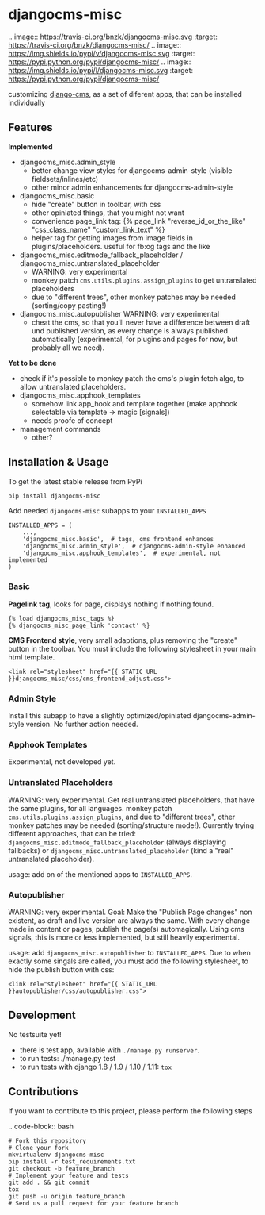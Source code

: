 # djangocms-misc


.. image:: https://travis-ci.org/bnzk/djangocms-misc.svg
    :target: https://travis-ci.org/bnzk/djangocms-misc/
.. image:: https://img.shields.io/pypi/v/djangocms-misc.svg
    :target: https://pypi.python.org/pypi/djangocms-misc/
.. image:: https://img.shields.io/pypi/l/djangocms-misc.svg
    :target: https://pypi.python.org/pypi/djangocms-misc/

customizing [django-cms](https://github.com/divio/django-cms), as a set of diferent apps, that can be installed individually


## Features

**Implemented**

- djangocms_misc.admin_style
  - better change view styles for djangocms-admin-style (visible fieldsets/inlines/etc)
  - other minor admin enhancements for djangocms-admin-style
- djangocms_misc.basic
  - hide "create" button in toolbar, with css
  - other opiniated things, that you might not want
  - convenience page_link tag: {% page_link "reverse_id_or_the_like" "css_class_name" "custom_link_text" %}
  - helper tag for getting images from image fields in plugins/placeholders. useful for fb:og tags and the like
- djangocms_misc.editmode_fallback_placeholder / djangocms_misc.untranslated_placeholder
  - WARNING: very experimental
  - monkey patch `cms.utils.plugins.assign_plugins` to get untranslated placeholders
  - due to "different trees", other monkey patches may be needed (sorting/copy pasting!)
- djangocms_misc.autopublisher
  WARNING: very experimental
  - cheat the cms, so that you'll never have a difference between draft und published version, as every change is
  always published automatically (experimental, for plugins and pages for now, but probably all we need).



**Yet to be done**

- check if it's possible to monkey patch the cms's plugin fetch algo, to allow untranslated placeholders.
- djangocms_misc.apphook_templates
  - somehow link app_hook and template together (make apphook selectable via template -> magic [signals])
  - needs proofe of concept
- management commands
  - other?


## Installation & Usage

To get the latest stable release from PyPi

    pip install djangocms-misc

Add needed ``djangocms-misc`` subapps to your ``INSTALLED_APPS``

    INSTALLED_APPS = (
        ...,
        'djangocms_misc.basic',  # tags, cms frontend enhances
        'djangocms_misc.admin_style',  # djangocms-admin-style enhanced
        'djangocms_misc.apphook_templates',  # experimental, not implemented
    )

### Basic

**Pagelink tag**, looks for page, displays nothing if nothing found.

    {% load djangocms_misc_tags %}
    {% djangocms_misc_page_link 'contact' %}

**CMS Frontend style**, very small adaptions, plus removing the "create" button in the toolbar. You must include
the following stylesheet in your main html template.

    <link rel="stylesheet" href="{{ STATIC_URL }}djangocms_misc/css/cms_frontend_adjust.css">


### Admin Style

Install this subapp to have a slightly optimized/opiniated djangocms-admin-style version. No further action needed.


### Apphook Templates

Experimental, not developed yet.

### Untranslated Placeholders

WARNING: very experimental. Get real untranslated placeholders, that have the same plugins,
for all languages. monkey patch `cms.utils.plugins.assign_plugins`, and due to "different trees",
other monkey patches may be needed (sorting/structure mode!). Currently trying different
approaches, that can be tried: `djangocms_misc.editmode_fallback_placeholder` (always displaying
fallbacks) or `djangocms_misc.untranslated_placeholder` (kind a "real" untranslated placeholder).

usage: add on of the mentioned apps to `INSTALLED_APPS`.

### Autopublisher

WARNING: very experimental. Goal: Make the "Publish Page changes" non existent, as draft and live version are always the same. With every change made in content or pages, publish the page(s) automagically. Using cms signals, this is more or less implemented, but still heavily experimental.

usage: add `djangocms_misc.autopublisher` to `INSTALLED_APPS`. Due to when exactly some singals are
called, you must add the following stylesheet, to hide the publish button with css:

    <link rel="stylesheet" href="{{ STATIC_URL }}autopublisher/css/autopublisher.css">


## Development

No testsuite yet!

- there is test app, available with `./manage.py runserver`.
- to run tests: ./manage.py test
- to run tests with django 1.8 / 1.9 / 1.10 / 1.11: `tox`


## Contributions

If you want to contribute to this project, please perform the following steps

.. code-block:: bash

    # Fork this repository
    # Clone your fork
    mkvirtualenv djangocms-misc
    pip install -r test_requirements.txt
    git checkout -b feature_branch
    # Implement your feature and tests
    git add . && git commit
    tox
    git push -u origin feature_branch
    # Send us a pull request for your feature branch
